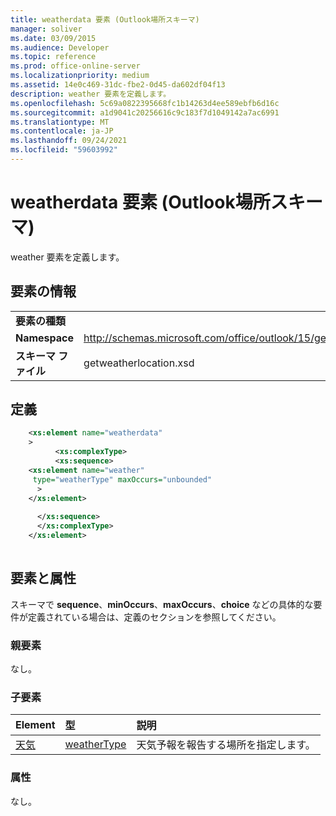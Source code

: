 ```yaml
---
title: weatherdata 要素 (Outlook場所スキーマ)
manager: soliver
ms.date: 03/09/2015
ms.audience: Developer
ms.topic: reference
ms.prod: office-online-server
ms.localizationpriority: medium
ms.assetid: 14e0c469-31dc-fbe2-0d45-da602df04f13
description: weather 要素を定義します。
ms.openlocfilehash: 5c69a0822395668fc1b14263d4ee589ebfb6d16c
ms.sourcegitcommit: a1d9041c20256616c9c183f7d1049142a7ac6991
ms.translationtype: MT
ms.contentlocale: ja-JP
ms.lasthandoff: 09/24/2021
ms.locfileid: "59603992"
---
```

# <a name="weatherdata-element-outlook-weather-location-schema"></a>weatherdata 要素 (Outlook場所スキーマ)

weather 要素を定義します。
  
## <a name="element-information"></a>要素の情報

|||
|:-----|:-----|
|**要素の種類** <br/> ||
|**Namespace** <br/> |http://schemas.microsoft.com/office/outlook/15/getweatherlocation.xsd  <br/> |
|**スキーマ ファイル** <br/> |getweatherlocation.xsd  <br/> |
   
## <a name="definition"></a>定義

```XML
    <xs:element name="weatherdata"
    >
          <xs:complexType>
          <xs:sequence>
    <xs:element name="weather"
     type="weatherType" maxOccurs="unbounded"
      >
    </xs:element>
    
      </xs:sequence>
      </xs:complexType>
    </xs:element>
    
```

## <a name="elements-and-attributes"></a>要素と属性

スキーマで **sequence**、**minOccurs**、**maxOccurs**、**choice** などの具体的な要件が定義されている場合は、定義のセクションを参照してください。 
  
### <a name="parent-elements"></a>親要素

なし。
  
### <a name="child-elements"></a>子要素

|**Element**|**型**|**説明**|
|:-----|:-----|:-----|
|[天気](weather-element-weatherdata-elementoutlook-weather-location-schema.md) <br/> |[weatherType](weathertype-complextype-outlook-weather-location-schema.md) <br/> |天気予報を報告する場所を指定します。  <br/> |
   
### <a name="attributes"></a>属性

なし。
  

